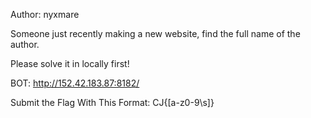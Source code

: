 Author: nyxmare

Someone just recently making a new website, find the full name of the author.

Please solve it in locally first!

BOT: http://152.42.183.87:8182/

Submit the Flag With This Format: CJ{[a-z0-9\s]}

